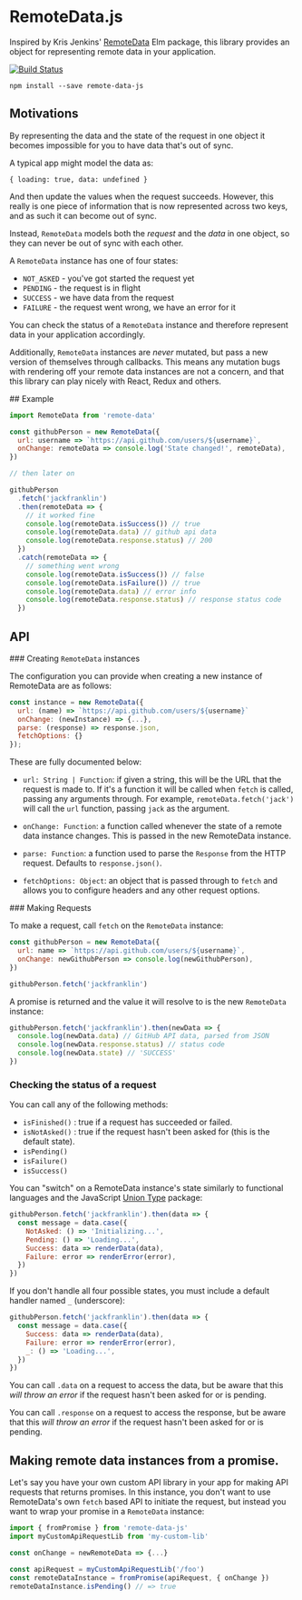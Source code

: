 # RemoteData.js

Inspired by Kris Jenkins' [RemoteData](http://package.elm-lang.org/packages/krisajenkins/elm-exts/25.1.0/Exts-RemoteData) Elm package, this library provides an object for representing remote data in your application.

[![Build Status](https://travis-ci.org/jackfranklin/remote-data-js.svg?branch=master)](https://travis-ci.org/jackfranklin/remote-data-js)

```
npm install --save remote-data-js
```

## Motivations

By representing the data and the state of the request in one object it becomes impossible for you to have data that's out of sync.

A typical app might model the data as:

```
{ loading: true, data: undefined }
```

And then update the values when the request succeeds. However, this really is one piece of information that is now represented across two keys, and as such it can become out of sync.

Instead, `RemoteData` models both the _request_ and the _data_ in one object, so they can never be out of sync with each other.

A `RemoteData` instance has one of four states:

* `NOT_ASKED` - you've got started the request yet
* `PENDING` - the request is in flight
* `SUCCESS` - we have data from the request
* `FAILURE` - the request went wrong, we have an error for it

You can check the status of a `RemoteData` instance and therefore represent data in your application accordingly.

Additionally, `RemoteData` instances are _never_ mutated, but pass a new version of themselves through callbacks. This means any mutation bugs with rendering off your remote data instances are not a concern, and that this library can play nicely with React, Redux and others.

## Example

```js
import RemoteData from 'remote-data'

const githubPerson = new RemoteData({
  url: username => `https://api.github.com/users/${username}`,
  onChange: remoteData => console.log('State changed!', remoteData),
})

// then later on

githubPerson
  .fetch('jackfranklin')
  .then(remoteData => {
    // it worked fine
    console.log(remoteData.isSuccess()) // true
    console.log(remoteData.data) // github api data
    console.log(remoteData.response.status) // 200
  })
  .catch(remoteData => {
    // something went wrong
    console.log(remoteData.isSuccess()) // false
    console.log(remoteData.isFailure()) // true
    console.log(remoteData.data) // error info
    console.log(remoteData.response.status) // response status code
  })
```

## API

### Creating `RemoteData` instances

The configuration you can provide when creating a new instance of RemoteData are as follows:

```js
const instance = new RemoteData({
  url: (name) => `https://api.github.com/users/${username}`
  onChange: (newInstance) => {...},
  parse: (response) => response.json,
  fetchOptions: {}
});
```

These are fully documented below:

* `url: String | Function`: if given a string, this will be the URL that the request is made to. If it's a function it will be called when `fetch` is called, passing any arguments through. For example, `remoteData.fetch('jack')` will call the `url` function, passing `jack` as the argument.

* `onChange: Function`: a function called whenever the state of a remote data instance changes. This is passed in the new RemoteData instance.

* `parse: Function`: a function used to parse the `Response` from the HTTP request. Defaults to `response.json()`.

* `fetchOptions: Object`: an object that is passed through to `fetch` and allows you to configure headers and any other request options.

### Making Requests

To make a request, call `fetch` on the `RemoteData` instance:

```js
const githubPerson = new RemoteData({
  url: name => `https://api.github.com/users/${username}`,
  onChange: newGithubPerson => console.log(newGithubPerson),
})

githubPerson.fetch('jackfranklin')
```

A promise is returned and the value it will resolve to is the new `RemoteData` instance:

```js
githubPerson.fetch('jackfranklin').then(newData => {
  console.log(newData.data) // GitHub API data, parsed from JSON
  console.log(newData.response.status) // status code
  console.log(newData.state) // 'SUCCESS'
})
```

### Checking the status of a request

You can call any of the following methods:

* `isFinished()` : true if a request has succeeded or failed.
* `isNotAsked()` : true if the request hasn't been asked for (this is the default state).
* `isPending()`
* `isFailure()`
* `isSuccess()`

You can "switch" on a RemoteData instance's state similarly to functional languages and the JavaScript [Union Type](https://www.npmjs.com/package/union-type) package:

```js
githubPerson.fetch('jackfranklin').then(data => {
  const message = data.case({
    NotAsked: () => 'Initializing...',
    Pending: () => 'Loading...',
    Success: data => renderData(data),
    Failure: error => renderError(error),
  })
})
```

If you don't handle all four possible states, you must include a default handler named `_`
(underscore):

```js
githubPerson.fetch('jackfranklin').then(data => {
  const message = data.case({
    Success: data => renderData(data),
    Failure: error => renderError(error),
    _: () => 'Loading...',
  })
})
```

You can call `.data` on a request to access the data, but be aware that this _will throw an error_ if the request hasn't been asked for or is pending.

You can call `.response` on a request to access the response, but be aware that this _will throw an error_ if the request hasn't been asked for or is pending.

## Making remote data instances from a promise.

Let's say you have your own custom API library in your app for making API requests that returns promises. In this instance, you don't want to use RemoteData's own `fetch` based API to initiate the request, but instead you want to wrap your promise in a `RemoteData` instance:

```js
import { fromPromise } from 'remote-data-js'
import myCustomApiRequestLib from 'my-custom-lib'

const onChange = newRemoteData => {...}

const apiRequest = myCustomApiRequestLib('/foo')
const remoteDataInstance = fromPromise(apiRequest, { onChange })
remoteDataInstance.isPending() // => true
```
